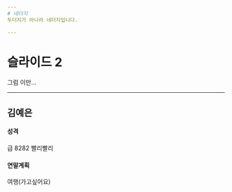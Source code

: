 ```yaml
---
# 네더지
두더지가 아니라 네더지입니다.

---
```

# 슬라이드 2
그럼 이만...

---
## 김예은
#### 성격  
급 8282 빨리빨리  
#### 연말계획  
여행(가고싶어요)  


